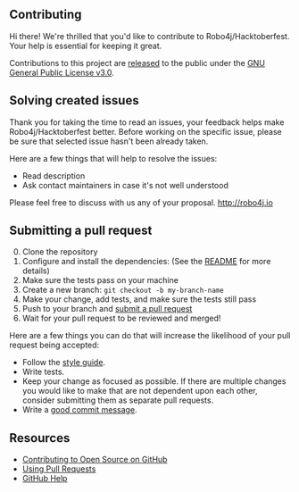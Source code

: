 ## Contributing

[pr]: https://github.com/raise-dev/hacktoberfest/compare
[style]: https://github.com/bbatsov/ruby-style-guide

Hi there! We're thrilled that you'd like to contribute to Robo4j/Hacktoberfest. Your help is essential for keeping it great.

Contributions to this project are [released](https://help.github.com/articles/github-terms-of-service/#6-contributions-under-repository-license) to the public under the [GNU General Public License v3.0](LICENSE.txt).

## Solving created issues

Thank you for taking the time to read an issues, your feedback helps make Robo4j/Hacktoberfest better.
Before working on the specific issue, please be sure that selected issue hasn't been already taken.

Here are a few things that will help to resolve the issues:

- Read description
- Ask contact maintainers in case it's not well understood

Please feel free to discuss with us any of your proposal.
http://robo4j.io 

## Submitting a pull request

0. Clone the repository
0. Configure and install the dependencies: (See the [README](README.md) for more details)
0. Make sure the tests pass on your machine
0. Create a new branch: `git checkout -b my-branch-name`
0. Make your change, add tests, and make sure the tests still pass
0. Push to your branch and [submit a pull request][pr]
0. Wait for your pull request to be reviewed and merged!

Here are a few things you can do that will increase the likelihood of your pull request being accepted:

- Follow the [style guide][style].
- Write tests.
- Keep your change as focused as possible. If there are multiple changes you would like to make that are not dependent upon each other, consider submitting them as separate pull requests.
- Write a [good commit message](http://tbaggery.com/2008/04/19/a-note-about-git-commit-messages.html).

## Resources

- [Contributing to Open Source on GitHub](https://guides.github.com/activities/contributing-to-open-source/)
- [Using Pull Requests](https://help.github.com/articles/using-pull-requests/)
- [GitHub Help](https://help.github.com)